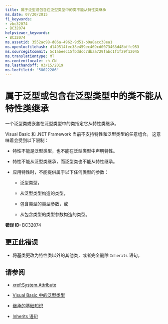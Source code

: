 ```yaml
---
title: 属于泛型或包含在泛型类型中的类不能从特性类继承
ms.date: 07/20/2015
f1_keywords:
- vbc32074
- BC32074
helpviewer_keywords:
- BC32074
ms.assetid: 3552ac98-d86a-4962-9d51-b9a8acc38ea1
ms.openlocfilehash: d149514fec38e459ec469cd0073463d48bffc953
ms.sourcegitcommit: 5c1abeec15fbddcc7dbaa729fabc1f1f29f12045
ms.translationtype: MT
ms.contentlocale: zh-CN
ms.lasthandoff: 03/15/2019
ms.locfileid: "58022286"
---
```

# <a name="classes-that-are-generic-or-contained-in-a-generic-type-cannot-inherit-from-an-attribute-class"></a>属于泛型或包含在泛型类型中的类不能从特性类继承
一个泛型类或嵌套在泛型类型中的类指定它从特性类继承。  
  
 Visual Basic 和 .NET Framework 当前不支持特性和泛型类型的任意组合。 这意味着会受到以下限制：  
  
-   特性不能是泛型类型，也不能在泛型类型中声明特性。  
  
-   特性不能从泛型类继承，而泛型类也不能从特性继承。  
  
-   应用特性时，不能提供属于以下任何类型的参数：  
  
    -   泛型类型，  
  
    -   从泛型类型构造的类型，  
  
    -   包含类型的类型参数，或  
  
    -   从包含类型的类型参数构造的类型。  
  
 **错误 ID:** BC32074  
  
## <a name="to-correct-this-error"></a>更正此错误  
  
-   将基类更改为特性类以外的其他类，或者完全删除 `Inherits` 语句。  
  
## <a name="see-also"></a>请参阅

- <xref:System.Attribute>

- [Visual Basic 中的泛型类型](../../visual-basic/programming-guide/language-features/data-types/generic-types.md)
- [继承的基础知识](../../visual-basic/programming-guide/language-features/objects-and-classes/inheritance-basics.md)
- [Inherits 语句](../../visual-basic/language-reference/statements/inherits-statement.md)
